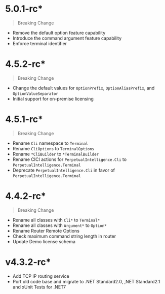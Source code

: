 # 5.0.1-rc*
> Breaking Change
- Remove the default option feature capability
- Introduce the command argument feature capability
- Enforce terminal identifier

# 4.5.2-rc*
> Breaking Change
- Change the default values for `OptionPrefix`, `OptionAliasPrefix`, and `OptionValueSeparator`
- Initial support for on-premise licensing 

# 4.5.1-rc*
> Breaking Change
- Rename `Cli` namespace to `Terminal`
- Rename `CliOptions` to `TerminalOptions`
- Rename `*CliBuilder` to `*TerminalBuilder`
- Rename CICI actions for `PerpetualIntelligence.Cli` to `PerpetualIntelligence.Terminal`
- Deprecate `PerpetualIntelligence.Cli` in favor of `PerpetualIntelligence.Terminal`

# 4.4.2-rc*
> Breaking Change
- Rename all classes with `Cli*` to `Terminal*`
- Rename all classes with `Argument*` to `Option*`
- Rename Router Remote Options
- Check maximum command string length in router
- Update Demo license schema

# v4.3.2-rc*
- Add TCP IP routing service
- Port old code base and migrate to .NET Standard2.0, ,NET Standard2.1 and xUnit Tests for .NET7
